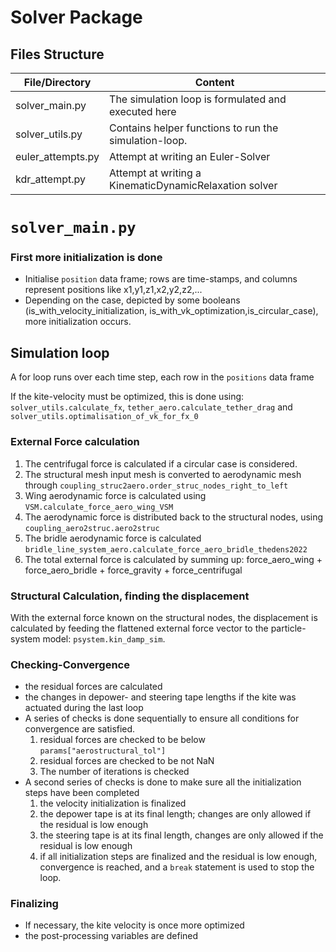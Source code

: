# Solver Package

## Files Structure
| File/Directory | Content |
| -------------- | ------- |
| solver_main.py | The simulation loop is formulated and executed here |
| solver_utils.py | Contains helper functions to run the simulation-loop. |
| euler_attempts.py | Attempt at writing an Euler-Solver |
| kdr_attempt.py | Attempt at writing a KinematicDynamicRelaxation solver |

# `solver_main.py`

### First more initialization is done
- Initialise `position` data frame; rows are time-stamps, and columns represent positions like x1,y1,z1,x2,y2,z2,...
- Depending on the case, depicted by some booleans (is_with_velocity_initialization, is_with_vk_optimization,is_circular_case), more initialization occurs.   

## Simulation loop
A for loop runs over each time step, each row in the `positions` data frame

If the kite-velocity must be optimized, this is done using: `solver_utils.calculate_fx`, `tether_aero.calculate_tether_drag` and `solver_utils.optimalisation_of_vk_for_fx_0`

### External Force calculation
1. The centrifugal force is calculated if a circular case is considered.
2. The structural mesh input mesh is converted to aerodynamic mesh through `coupling_struc2aero.order_struc_nodes_right_to_left`
3. Wing aerodynamic force is calculated using `VSM.calculate_force_aero_wing_VSM`
4. The aerodynamic force is distributed back to the structural nodes, using `coupling_aero2struc.aero2struc`
5. The bridle aerodynamic force is calculated `bridle_line_system_aero.calculate_force_aero_bridle_thedens2022`
6. The total external force is calculated by summing up: force_aero_wing + force_aero_bridle + force_gravity + force_centrifugal

### Structural Calculation, finding the displacement
With the external force known on the structural nodes, the displacement is calculated by feeding the flattened external force vector to the particle-system model: `psystem.kin_damp_sim`.

### Checking-Convergence
- the residual forces are calculated
- the changes in depower- and steering tape lengths if the kite was actuated during the last loop
- A series of checks is done sequentially to ensure all conditions for convergence are satisfied.
  1. residual forces are checked to be below `params["aerostructural_tol"]`
  2. residual forces are checked to be not NaN
  3. The number of iterations is checked
- A second series of checks is done to make sure all the initialization steps have been completed
  1. the velocity initialization is finalized
  2. the depower tape is at its final length; changes are only allowed if the residual is low enough
  3. the steering tape is at its final length, changes are only allowed if the residual is low enough
  4. if all initialization steps are finalized and the residual is low enough, convergence is reached, and a `break` statement is used to stop the loop.

### Finalizing
- If necessary, the kite velocity is once more optimized
- the post-processing variables are defined
